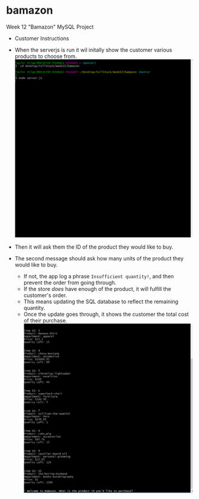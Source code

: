 # bamazon
Week 12  "Bamazon" MySQL Project

* Customer Instructions
* When the serverjs is run it wil initally show the customer various products to choose from.
 ![App Image](images/showproductsinstore.gif)

* Then it will ask them the ID of the product they would like to buy.
* The second message should ask how many units of the product they would like to buy.
   * If not, the app log a phrase `Insufficient quantity!`, and then prevent the order from going through.
   * If the store _does_ have enough of the product, it will fulfill the customer's order.
   * This means updating the SQL database to reflect the remaining quantity.
   * Once the update goes through, it shows the customer the total cost of their purchase.
 ![App Image](images/customerbuyingsomething.gif)
